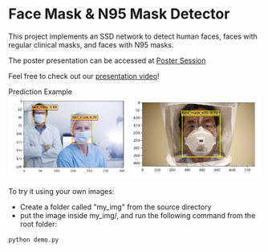 # Face Mask & N95 Mask Detector
This project implements an SSD network to detect human faces, faces with regular clinical masks, and faces with N95 masks. 

The poster presentation can be accessed at [Poster Session](https://github.com/AriaWangXH/clinical-N95-face-mask-detection/blob/master/deliverables/mask_on_poster.pdf)

Feel free to check out our [presentation video](https://www.youtube.com/watch?v=JJTm-KA-wvw&feature=youtu.be)!

Prediction Example
![image](mask.png)

To try it using your own images:
- Create a folder called "my_img" from the source directory
- put the image inside my_img/, and run the following command from the root folder:
```
python demo.py
```
